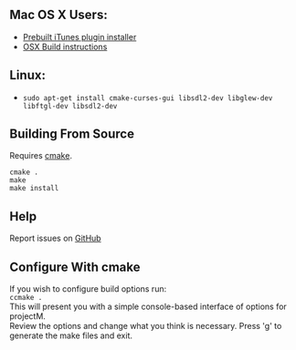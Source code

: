## Mac OS X Users:
* [Prebuilt iTunes plugin installer](https://github.com/revmischa/projectm/releases)
* [OSX Build instructions](BUILDING_OSX.txt)

## Linux:
* `sudo apt-get install cmake-curses-gui libsdl2-dev libglew-dev libftgl-dev libsdl2-dev`

## Building From Source
Requires [cmake](https://cmake.org/download/).  
```
cmake .
make
make install
```

## Help
Report issues on [GitHub](https://github.com/revmischa/projectm/issues/new)

## Configure With cmake
If you wish to configure build options run:  
`ccmake .`  
This will present you with a simple console-based interface of options for projectM.  
Review the options and change what you think is necessary. Press 'g' to generate the make files and exit.  
